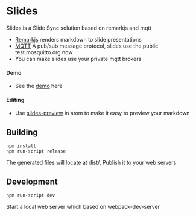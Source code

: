 # Slides

Slides is a Slide Sync solution based on remarkjs and mqtt

* [Remarkjs](http://remarkjs.com/) renders markdown to slide presentations
* [MQTT](http://mqtt.org/) A pub/sub message protocol, slides use the public test.mosquitto.org now
* You can make slides use your private mqtt brokers

#### Demo
* See the [demo](http://shafreeck.github.io/slides) here

#### Editing
* Use [slides-preview](http://github.com/shafreeck/slides-preview) in atom to make it easy to preview your markdown

## Building

```
npm install
npm run-script release
```

The generated files will locate at dist/, Publish it to your web servers.

## Development

```
npm run-script dev
```

Start a local web server which based on webpack-dev-server
